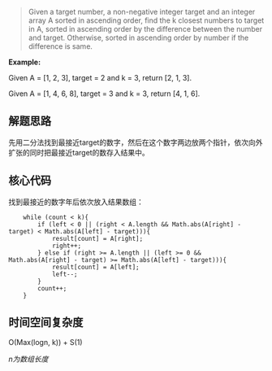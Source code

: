 > Given a target number, a non-negative integer target and an integer array A sorted in ascending order, find the k closest numbers to target in A, sorted in ascending order by the difference between the number and target. Otherwise, sorted in ascending order by number if the difference is same.
>

**Example:** 

Given A = [1, 2, 3], target = 2 and k = 3, return [2, 1, 3].

Given A = [1, 4, 6, 8], target = 3 and k = 3, return [4, 1, 6].

## 解题思路

先用二分法找到最接近target的数字，然后在这个数字两边放两个指针，依次向外扩张的同时把最接近target的数存入结果中。

## 核心代码

找到最接近的数字年后依次放入结果数组：

        while (count < k){
            if (left < 0 || (right < A.length && Math.abs(A[right] - target) < Math.abs(A[left] - target))){
                result[count] = A[right];
                right++;
            } else if (right >= A.length || (left >= 0 && Math.abs(A[right] - target) >= Math.abs(A[left] - target))){
                result[count] = A[left];
                left--;
            } 
            count++;
        }

## 时间空间复杂度

O(Max(logn, k)) + S(1)

*n为数组长度*
